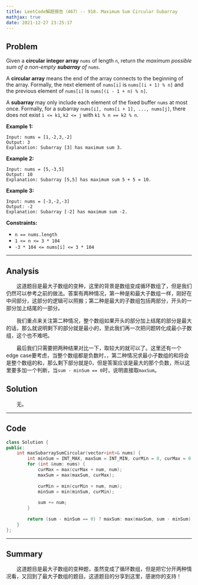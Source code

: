 ```yaml
---
title: LeetCode解题报告（467）-- 918. Maximum Sum Circular Subarray
mathjax: true
date: 2021-12-27 23:25:17
---
```


## Problem

Given a **circular integer array** `nums` of length `n`, return *the maximum possible sum of a non-empty **subarray** of* `nums`.

A **circular array** means the end of the array connects to the beginning of the array. Formally, the next element of `nums[i]` is `nums[(i + 1) % n]` and the previous element of `nums[i]` is `nums[(i - 1 + n) % n]`.

A **subarray** may only include each element of the fixed buffer `nums` at most once. Formally, for a subarray `nums[i], nums[i + 1], ..., nums[j]`, there does not exist `i <= k1`, `k2 <= j` with `k1 % n == k2 % n`.

<!-- more -->

**Example 1:**

```
Input: nums = [1,-2,3,-2]
Output: 3
Explanation: Subarray [3] has maximum sum 3.
```

**Example 2:**

```
Input: nums = [5,-3,5]
Output: 10
Explanation: Subarray [5,5] has maximum sum 5 + 5 = 10.
```

**Example 3:**

```
Input: nums = [-3,-2,-3]
Output: -2
Explanation: Subarray [-2] has maximum sum -2.
```

**Constraints:**

- `n == nums.length`
- `1 <= n <= 3 * 104`
- `-3 * 104 <= nums[i] <= 3 * 104`

---

## Analysis

&emsp;&emsp;这道题目是最大子数组的变种，这里的背景是数组变成循环数组了，但是我们仍然可以参考之前的做法。答案有两种情况，第一种是和最大子数组一样，刚好在中间部分，这部分的逻辑可以照搬；第二种是最大的子数组包括两部分，开头的一部分加上结尾的一部分。

&emsp;&emsp;我们重点来关注第二种情况，整个数组如果开头的部分加上结尾的部分是最大的话，那么就说明剩下的部分就是最小的，至此我们再一次把问题转化成最小子数组，这个也不难吧。

&emsp;&emsp;最后我们只需要把两种结果对比一下，取较大的就可以了。这里还有一个edge case要考虑，当整个数组都是负数时，，第二种情况求最小子数组的和将会是整个数组的和，那么剩下部分就是0，但是答案应该是最大的那个负数，所以这里要多加一个判断，当`sum - minSum == 0`时，说明直接取`maxSum`。

## Solution

&emsp;&emsp;无。

------

## Code

```c++
class Solution {
public:
    int maxSubarraySumCircular(vector<int>& nums) {
        int minSum = INT_MAX, maxSum = INT_MIN, curMin = 0, curMax = 0, sum = 0;
        for (int &num: nums) {
            curMax = max(curMax + num, num);
            maxSum = max(maxSum, curMax);
            
            curMin = min(curMin + num, num);
            minSum = min(minSum, curMin);
            
            sum += num;
        }
        
        return (sum - minSum == 0) ? maxSum: max(maxSum, sum - minSum);
    }
};
```

------

## Summary

&emsp;&emsp;这道题目是最大子数组的变种题，虽然变成了循环数组，但是把它分开两种情况看，又回到了最大子数组的题目。这道题目的分享到这里，感谢你的支持！
